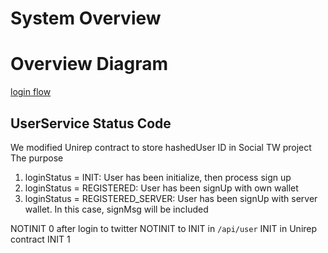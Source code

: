 # System Overview

# Overview Diagram

[login flow](https://drive.google.com/file/d/1gP4fVwX9vjOVqCKJ2XYUMBYEn0ngH0cG/view?usp=sharing)

## UserService Status Code

We modified Unirep contract to store hashedUser ID in Social TW project
The purpose

1. loginStatus = INIT: User has been initialize, then process sign up
2. loginStatus = REGISTERED: User has been signUp with own wallet
3. loginStatus = REGISTERED_SERVER: User has been signUp with server wallet. In this case, signMsg will be included

NOTINIT 0
after login to twitter
NOTINIT to INIT in `/api/user`
INIT in Unirep contract
INIT 1
